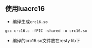 ## 使用luacrc16

* 编译生成`crc16.so`
```
gcc crc16.c -fPIC -shared -o crc16.so
```

* 编译的crc16.so文件放在resty lib下

